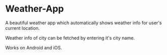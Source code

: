 # Weather-App

A beautiful weather app which automatically shows weather info for user's current location.

Weather info of city can be fetched by entering it's city name.

Works on Android and iOS.
